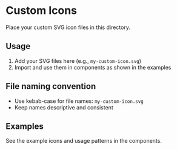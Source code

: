 # Custom Icons

Place your custom SVG icon files in this directory.

## Usage

1. Add your SVG files here (e.g., `my-custom-icon.svg`)
2. Import and use them in components as shown in the examples

## File naming convention

- Use kebab-case for file names: `my-custom-icon.svg`
- Keep names descriptive and consistent

## Examples

See the example icons and usage patterns in the components.

